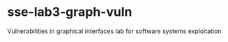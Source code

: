 # sse-lab3-graph-vuln
Vulnerabilities in graphical interfaces lab for software systems exploitation
